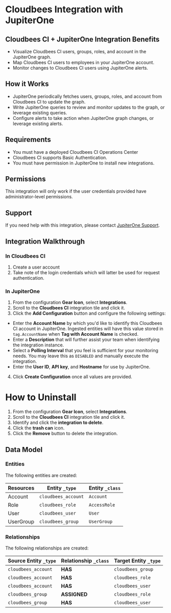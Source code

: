 # Cloudbees Integration with JupiterOne

## Cloudbees CI + JupiterOne Integration Benefits

- Visualize Cloudbees CI users, groups, roles, and account in the JupiterOne
  graph.
- Map Cloudbees CI users to employees in your JupiterOne account.
- Monitor changes to Cloudbees CI users using JupiterOne alerts.

## How it Works

- JupiterOne periodically fetches users, groups, roles, and account from
  Cloudbees CI to update the graph.
- Write JupiterOne queries to review and monitor updates to the graph, or
  leverage existing queries.
- Configure alerts to take action when JupiterOne graph changes, or leverage
  existing alerts.

## Requirements

- You must have a deployed Cloudbees CI Operations Center
- Cloudbees CI supports Basic Authentication.
- You must have permission in JupiterOne to install new integrations.

## Permissions

This integration will only work if the user credentials provided have
administrator-level permissions.

## Support

If you need help with this integration, please contact
[JupiterOne Support](https://support.jupiterone.io).

## Integration Walkthrough

### In Cloudbees CI

1. Create a user account
2. Take note of the login credentials which will latter be used for request
   authentication.

### In JupiterOne

1. From the configuration **Gear Icon**, select **Integrations**.
2. Scroll to the **Cloudbees CI** integration tile and click it.
3. Click the **Add Configuration** button and configure the following settings:

- Enter the **Account Name** by which you'd like to identify this Cloudbees CI
  account in JupiterOne. Ingested entities will have this value stored in
  `tag.AccountName` when **Tag with Account Name** is checked.
- Enter a **Description** that will further assist your team when identifying
  the integration instance.
- Select a **Polling Interval** that you feel is sufficient for your monitoring
  needs. You may leave this as `DISABLED` and manually execute the integration.
- Enter the **User ID**, **API key**, and **Hostname** for use by JupiterOne.

4. Click **Create Configuration** once all values are provided.

# How to Uninstall

1. From the configuration **Gear Icon**, select **Integrations**.
2. Scroll to the **Cloudbees CI** integration tile and click it.
3. Identify and click the **integration to delete**.
4. Click the **trash can** icon.
5. Click the **Remove** button to delete the integration.

<!-- {J1_DOCUMENTATION_MARKER_START} -->
<!--
********************************************************************************
NOTE: ALL OF THE FOLLOWING DOCUMENTATION IS GENERATED USING THE
"j1-integration document" COMMAND. DO NOT EDIT BY HAND! PLEASE SEE THE DEVELOPER
DOCUMENTATION FOR USAGE INFORMATION:

https://github.com/JupiterOne/sdk/blob/main/docs/integrations/development.md
********************************************************************************
-->

## Data Model

### Entities

The following entities are created:

| Resources | Entity `_type`      | Entity `_class` |
| --------- | ------------------- | --------------- |
| Account   | `cloudbees_account` | `Account`       |
| Role      | `cloudbees_role`    | `AccessRole`    |
| User      | `cloudbees_user`    | `User`          |
| UserGroup | `cloudbees_group`   | `UserGroup`     |

### Relationships

The following relationships are created:

| Source Entity `_type` | Relationship `_class` | Target Entity `_type` |
| --------------------- | --------------------- | --------------------- |
| `cloudbees_account`   | **HAS**               | `cloudbees_group`     |
| `cloudbees_account`   | **HAS**               | `cloudbees_role`      |
| `cloudbees_account`   | **HAS**               | `cloudbees_user`      |
| `cloudbees_group`     | **ASSIGNED**          | `cloudbees_role`      |
| `cloudbees_group`     | **HAS**               | `cloudbees_user`      |

<!--
********************************************************************************
END OF GENERATED DOCUMENTATION AFTER BELOW MARKER
********************************************************************************
-->
<!-- {J1_DOCUMENTATION_MARKER_END} -->
